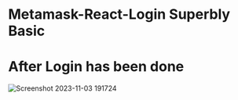 # Metamask-React-Login Superbly Basic 

# After Login has been done
![Screenshot 2023-11-03 191724](https://github.com/SpandanM110/Metamask-React-Login/assets/95229740/e58d4ded-dbd0-4de1-a31f-40b8143727a6)
